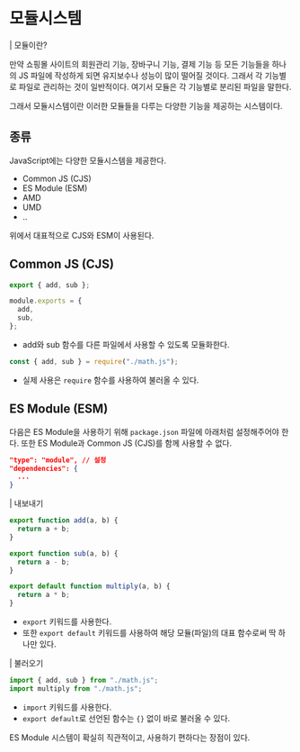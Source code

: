 # 모듈시스템

| 모듈이란?

만약 쇼핑몰 사이트의 회원관리 기능, 장바구니 기능, 결제 기능 등 모든 기능들을 하나의 JS 파일에 작성하게 되면 유지보수나 성능이 많이 떨어질 것이다. 그래서 각 기능별로 파일로 관리하는 것이 일반적이다. 여기서 모듈은 각 기능별로 분리된 파일을 말한다.

그래서 모듈시스템이란 이러한 모듈들을 다루는 다양한 기능을 제공하는 시스템이다.

## 종류

JavaScript에는 다양한 모듈시스템을 제공한다.

- Common JS (CJS)
- ES Module (ESM)
- AMD
- UMD
- ..

위에서 대표적으로 CJS와 ESM이 사용된다.

## Common JS (CJS)

```javascript
export { add, sub };

module.exports = {
  add,
  sub,
};
```

- add와 sub 함수를 다른 파일에서 사용할 수 있도록 모듈화한다.

```javascript
const { add, sub } = require("./math.js");
```

- 실제 사용은 `require` 함수를 사용하여 불러올 수 있다.

## ES Module (ESM)

다음은 ES Module을 사용하기 위해 `package.json` 파일에 아래처럼 설정해주어야 한다. 또한 ES Module과 Common JS (CJS)를 함께 사용할 수 없다.

```json
"type": "module", // 설정
"dependencies": {
  ...
}
```

| 내보내기

```javascript
export function add(a, b) {
  return a + b;
}

export function sub(a, b) {
  return a - b;
}

export default function multiply(a, b) {
  return a * b;
}
```

- `export` 키워드를 사용한다.
- 또한 `export default` 키워드를 사용하여 해당 모듈(파일)의 대표 함수로써 딱 하나만 있다.

| 불러오기

```javascript
import { add, sub } from "./math.js";
import multiply from "./math.js";
```

- `import` 키워드를 사용한다.
- `export default`로 선언된 함수는 `{}` 없이 바로 불러올 수 있다.

ES Module 시스템이 확실히 직관적이고, 사용하기 편하다는 장점이 있다.
